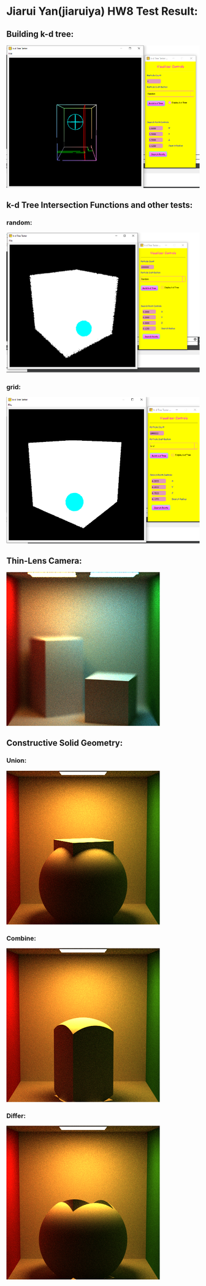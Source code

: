Jiarui Yan(jiaruiya) HW8 Test Result:
======================

Building k-d tree:
-------------
![](./KDTree/KD_Result/KdTreeVisiulization.png)

k-d Tree Intersection Functions and other tests:
-------------

### random:

![](./KDTree/KD_Result/PointsSearch.png)

### grid:

![](./KDTree/KD_Result/PointsSearchGrid.png)

Thin-Lens Camera:
-------------

![](./PathTracer/CIS461_HW7-master/RenderedResult/ThinLens.png)

Constructive Solid Geometry:
-------------

### Union:

![](./PathTracer/CIS461_HW7-master/RenderedResult/CSGUnion.png)

### Combine:

![](./PathTracer/CIS461_HW7-master/RenderedResult/CSGCombine.png)

### Differ:

![](./PathTracer/CIS461_HW7-master/RenderedResult/CSGDiffer.png)